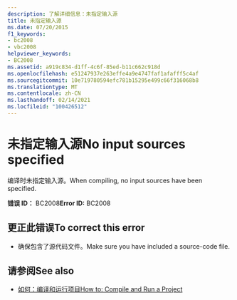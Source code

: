 ```yaml
---
description: 了解详细信息：未指定输入源
title: 未指定输入源
ms.date: 07/20/2015
f1_keywords:
- bc2008
- vbc2008
helpviewer_keywords:
- BC2008
ms.assetid: a919c834-d1ff-4c6f-85ed-b11c662c918d
ms.openlocfilehash: e51247937e263effe4a9e4747faf1afafff5c4af
ms.sourcegitcommit: 10e719780594efc781b15295e499c66f316068b8
ms.translationtype: MT
ms.contentlocale: zh-CN
ms.lasthandoff: 02/14/2021
ms.locfileid: "100426512"
---
```

# <a name="no-input-sources-specified"></a><span data-ttu-id="14ae7-103">未指定输入源</span><span class="sxs-lookup"><span data-stu-id="14ae7-103">No input sources specified</span></span>

<span data-ttu-id="14ae7-104">编译时未指定输入源。</span><span class="sxs-lookup"><span data-stu-id="14ae7-104">When compiling, no input sources have been specified.</span></span>  
  
 <span data-ttu-id="14ae7-105">**错误 ID：** BC2008</span><span class="sxs-lookup"><span data-stu-id="14ae7-105">**Error ID:** BC2008</span></span>  
  
## <a name="to-correct-this-error"></a><span data-ttu-id="14ae7-106">更正此错误</span><span class="sxs-lookup"><span data-stu-id="14ae7-106">To correct this error</span></span>  
  
- <span data-ttu-id="14ae7-107">确保包含了源代码文件。</span><span class="sxs-lookup"><span data-stu-id="14ae7-107">Make sure you have included a source-code file.</span></span>  
  
## <a name="see-also"></a><span data-ttu-id="14ae7-108">请参阅</span><span class="sxs-lookup"><span data-stu-id="14ae7-108">See also</span></span>

- [<span data-ttu-id="14ae7-109">如何：编译和运行项目</span><span class="sxs-lookup"><span data-stu-id="14ae7-109">How to: Compile and Run a Project</span></span>](/visualstudio/ide/compiling-and-building-in-visual-studio)
